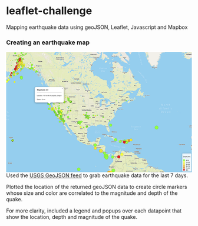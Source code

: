 # leaflet-challenge
Mapping earthquake data using geoJSON, Leaflet, Javascript and Mapbox

### Creating an earthquake map
<img align="left" src="Images/map.png">

Used the [USGS GeoJSON feed](https://earthquake.usgs.gov/earthquakes/feed/v1.0/geojson.php) to grab earthquake data for the last 7 days.

Plotted the location of the returned geoJSON data to create circle markers whose size and color are correlated to the magnitude and depth of the quake. 

For more clarity, included a legend and popups over each datapoint that show the location, depth and magnitude of the quake. 
